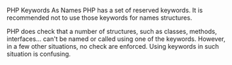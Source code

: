PHP Keywords As Names
PHP has a set of reserved keywords. It is recommended not to use those keywords for names structures. 

PHP does check that a number of structures, such as classes, methods, interfaces... can't be named or called using one of the keywords. However, in a few other situations, no check are enforced. Using keywords in such situation is confusing. 

<?php

// This keyword is reserved since PHP 7.2
class object {
    // _POST is used by PHP for the $_POST variable
    // This methods name is probably confusing, 
    // and may attract more than its share of attention
    function _POST() {
    
    }

}

?>

